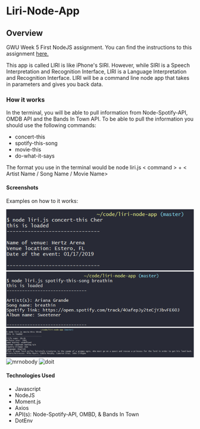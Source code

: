 # Liri-Node-App

## Overview
GWU Week 5 First NodeJS assignment. You can find the instructions to this assignment [here.](https://github.com/nrgtwithers/liri-node-app/blob/master/instructions.md)

This app is called LIRI is like iPhone's SIRI. However, while SIRI is a Speech Interpretation and Recognition Interface, LIRI is a Language Interpretation and Recognition Interface. LIRI will be a command line node app that takes in parameters and gives you back data.

### How it works
In the terminal, you will be able to pull information from Node-Spotify-API, OMDB API and the Bands In Town API. To be able to pull the information you should use the following commands:

* concert-this
* spotify-this-song
* movie-this
* do-what-it-says

The format you use in the terminal would be node liri.js < command > + < Artist Name / Song Name / Movie Name>

#### Screenshots 

Examples on how to it works: 

![concert](https://github.com/nrgtwithers/liri-node-app/blob/master/concert-this.png)
![spotify](https://github.com/nrgtwithers/liri-node-app/blob/master/spotify-this.png)
![movie](https://github.com/nrgtwithers/liri-node-app/blob/master/movie-this.png)
![mrnobody]()
![doit]()

#### Technologies Used
* Javascript
* NodeJS
* Moment.js
* Axios 
* API(s): Node-Spotify-API, OMBD, & Bands In Town
* DotEnv
